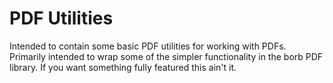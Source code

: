 # PDF Utilities
Intended to contain some basic PDF utilities for working with PDFs.
Primarily intended to wrap some of the simpler functionality in the
borb PDF library. If you want something fully featured this ain't it.

